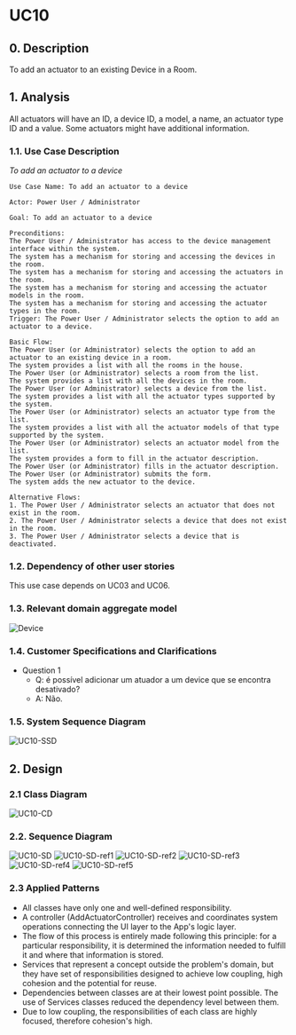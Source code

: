 # UC10

## 0. Description

To add an actuator to an existing Device in a Room.

## 1. Analysis
All actuators will have an ID, a device ID, a model, a name, an actuator type ID and a value.
Some actuators might have additional information.

### 1.1. Use Case Description
_To add an actuator to a device_

    Use Case Name: To add an actuator to a device

    Actor: Power User / Administrator

    Goal: To add an actuator to a device

    Preconditions:
    The Power User / Administrator has access to the device management interface within the system.
    The system has a mechanism for storing and accessing the devices in the room.
    The system has a mechanism for storing and accessing the actuators in the room.
    The system has a mechanism for storing and accessing the actuator models in the room.
    The system has a mechanism for storing and accessing the actuator types in the room.
    Trigger: The Power User / Administrator selects the option to add an actuator to a device.

    Basic Flow:
    The Power User (or Administrator) selects the option to add an actuator to an existing device in a room.
    The system provides a list with all the rooms in the house.
    The Power User (or Administrator) selects a room from the list.
    The system provides a list with all the devices in the room.
    The Power User (or Administrator) selects a device from the list.
    The system provides a list with all the actuator types supported by the system.
    The Power User (or Administrator) selects an actuator type from the list.
    The system provides a list with all the actuator models of that type supported by the system.
    The Power User (or Administrator) selects an actuator model from the list.
    The system provides a form to fill in the actuator description.
    The Power User (or Administrator) fills in the actuator description.
    The Power User (or Administrator) submits the form.
    The system adds the new actuator to the device.

    Alternative Flows:
    1. The Power User / Administrator selects an actuator that does not exist in the room.
    2. The Power User / Administrator selects a device that does not exist in the room.
    3. The Power User / Administrator selects a device that is deactivated.

### 1.2. Dependency of other user stories
This use case depends on UC03 and UC06.

### 1.3. Relevant domain aggregate model
![Device](../../ooa/4.agreggateModels/ActuatorType_v1.svg)

### 1.4. Customer Specifications and Clarifications

- Question 1
  - Q: é possível adicionar um atuador a um device que se encontra desativado? 
  - A: Não.

### 1.5. System Sequence Diagram
![UC10-SSD](artifacts/uc10_SSD_v2.svg)

## 2. Design

### 2.1 Class Diagram
![UC10-CD](artifacts/uc10_CD_v2.svg)

### 2.2. Sequence Diagram
![UC10-SD](artifacts/uc10_SD_v2.svg)
![UC10-SD-ref1](artifacts/uc10_SD_v2_ref1.svg)
![UC10-SD-ref2](artifacts/uc10_SD_v2_ref2.svg)
![UC10-SD-ref3](artifacts/uc10_SD_v2_ref3.svg)
![UC10-SD-ref4](artifacts/uc10_SD_v2_ref4.svg)
![UC10-SD-ref5](artifacts/uc10_SD_v2_ref5.svg)


### 2.3 Applied Patterns
- All classes have only one and well-defined responsibility.
- A controller (AddActuatorController) receives and coordinates system operations connecting the UI layer to the App's logic layer.
- The flow of this process is entirely made following this principle: for a particular responsibility, it is determined the information needed to fulfill it and where that information is stored.
- Services that represent a concept outside the problem's domain, but they have set of responsibilities designed to achieve low coupling, high cohesion and the potential for reuse.
- Dependencies between classes are at their lowest point possible. The use of Services classes reduced the dependency level between them.
- Due to low coupling, the responsibilities of each class are highly focused, therefore cohesion's high.

